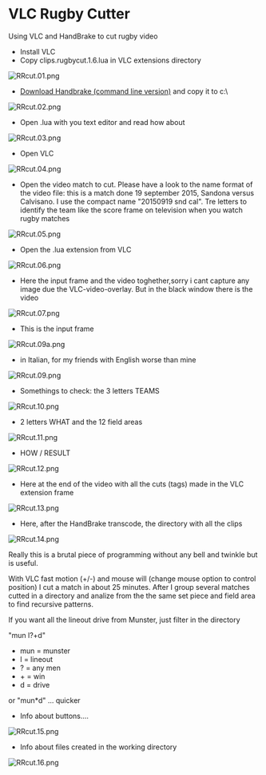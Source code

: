 VLC Rugby Cutter
================
Using VLC and HandBrake to cut rugby video

- Install VLC
- Copy clips.rugbycut.1.6.lua in VLC extensions directory

![RRcut.01.png](/RRcut.01.png)

- [Download Handbrake (command line version)](https://handbrake.fr/downloads2.php "HandBrake") and copy it to c:\

![RRcut.02.png](/RRcut.02.png)

- Open .lua with you text editor and read how about

![RRcut.03.png](/RRcut.03.png)

- Open VLC

![RRcut.04.png](/RRcut.04.png)

- Open the video match to cut. Please have a look to the name format of the video file: this is a match done 19 september 2015, Sandona versus Calvisano. I use the compact name "20150919 snd cal". Tre letters to identify the team like the score frame on television when you watch rugby matches  

![RRcut.05.png](/RRcut.05.png)

- Open the .lua extension from VLC

![RRcut.06.png](/RRcut.06.png)

- Here the input frame and the video toghether,sorry  i cant capture any image due the VLC-video-overlay. But in the black window there is the video

![RRcut.07.png](/RRcut.07.png)

- This is the input frame

![RRcut.09a.png](/RRcut.09a.png)

- in Italian, for my friends with English worse than mine

![RRcut.09.png](/RRcut.09.png)

- Somethings to check: the 3 letters TEAMS

![RRcut.10.png](/RRcut.10.png)

- 2 letters WHAT and the 12 field areas

![RRcut.11.png](/RRcut.11.png)

- HOW / RESULT

![RRcut.12.png](/RRcut.12.png)

- Here at the end of the video with all the cuts (tags) made in the VLC extension frame
 
![RRcut.13.png](/RRcut.13.png)

- Here, after the HandBrake transcode, the directory with all the clips

![RRcut.14.png](/RRcut.14.png)


Really this is a brutal piece of programming without any bell and twinkle but is useful. 

With VLC fast motion (+/-) and mouse will (change mouse option to control position) I cut a match in about 25 minutes. 
After I group several matches cutted in a directory and analize from the the same set piece and field area to find recursive patterns. 

If you want all the lineout drive from Munster, just filter in the directory  

"mun l?+d" 
- mun = munster
- l = lineout
- ? = any men 
- \+ = win
- d = drive

or "mun*d" ... quicker

- Info about buttons....

![RRcut.15.png](/RRcut.15.png)

- Info about files created in the working directory

![RRcut.16.png](/RRcut.16.png)

